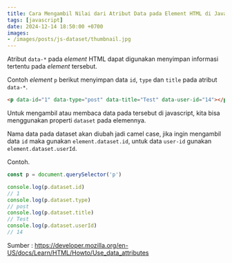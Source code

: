 ```yaml
---
title: Cara Mengambil Nilai dari Atribut Data pada Element HTML di Javascript
tags: [javascript]
date: 2024-12-14 18:50:00 +0700
images:
- /images/posts/js-dataset/thumbnail.jpg
---
```


Atribut `data-*` pada *element* HTML dapat digunakan menyimpan informasi tertentu pada *element* tersebut.

<!--more-->

Contoh *element* `p` berikut menyimpan data `id`, `type` dan `title` pada atribut `data-*`.

```html
<p data-id="1" data-type="post" data-title="Test" data-user-id="14"></p>
```

Untuk mengambil atau membaca data pada tersebut di javascript, kita bisa menggunakan properti `dataset` pada elemennya.

Nama data pada dataset akan diubah jadi camel case, jika ingin mengambil data `id` maka gunakan `element.dataset.id`, untuk  data `user-id` gunakan `element.dataset.userId`.

Contoh.

```javascript
const p = document.querySelector('p')

console.log(p.dataset.id)
// 1
console.log(p.dataset.type)
// post
console.log(p.dataset.title)
// Test
console.log(p.dataset.userId)
// 14
```

Sumber : https://developer.mozilla.org/en-US/docs/Learn/HTML/Howto/Use_data_attributes